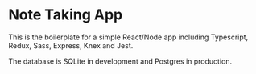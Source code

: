 # Note Taking App

This is the boilerplate for a simple React/Node app including Typescript, Redux, Sass, Express, Knex and Jest.

The database is SQLite in development and Postgres in production.

